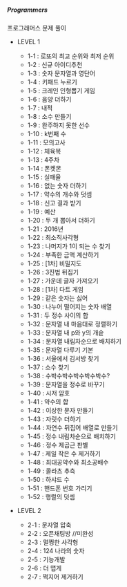 ##### Programmers
프로그래머스 문제 풀이

* LEVEL 1

  - 1-1 : 로또의 최고 순위와 최저 순위
  - 1-2 : 신규 아이디추천
  - 1-3 : 숫자 문자열과 영단어
  - 1-4 : 키패드 누르기
  - 1-5 : 크레인 인형뽑기 게임
  - 1-6 : 음양 더하기
  - 1-7 : 내적
  - 1-8 : 소수 만들기
  - 1-9 : 완주하지 못한 선수
  - 1-10 : k번째 수
  - 1-11 : 모의고사
  - 1-12 : 체육복
  - 1-13 : 4주차
  - 1-14 : 폰켓몬
  - 1-15 : 실패율
  - 1-16 : 없는 숫자 더하기
  - 1-17 : 약수의 개수와 덧셈
  - 1-18 : 신고 결과 받기
  - 1-19 : 예산
  - 1-20 : 두 개 뽑아서 더하기
  - 1-21 : 2016년
  - 1-22 : 최소직사각형
  - 1-23 : 나머지가 1이 되는 수 찾기
  - 1-24 : 부족한 금액 계산하기
  - 1-25 : [1차] 비밀지도
  - 1-26 : 3진법 뒤집기
  - 1-27 : 가운데 글자 가져오기
  - 1-28 : [1차] 다트 게임
  - 1-29 : 같은 숫자는 싫어 
  - 1-30 : 나누어 떨어지는 숫자 배열
  - 1-31 : 두 정수 사이의 합
  - 1-32 : 문자열 내 마음대로 정렬하기
  - 1-33 : 문자열 내 p와 y의 개숱
  - 1-34 : 문자열 내림차순으로 배치하기
  - 1-35 : 문자열 다루기 기본
  - 1-36 : 서울에서 김서방 찾기
  - 1-37 : 소수 찾기
  - 1-38 : 수박수박수박수박수박수?
  - 1-39 : 문자열을 정수로 바꾸기
  - 1-40 : 시저 암호
  - 1-41 : 약수의 합
  - 1-42 : 이상한 문자 만들기
  - 1-43 : 자릿수 더하기
  - 1-44 : 자연수 뒤집어 배열로 만들기
  - 1-45 : 정수 내림차순으로 배치하기
  - 1-46 : 정수 제곱근 판별
  - 1-47 : 제일 작은 수 제거하기
  - 1-48 : 최대공약수와 최소공배수
  - 1-49 : 콜라츠 추측
  - 1-50 : 하샤드 수
  - 1-51 : 핸드폰 번호 가리기
  - 1-52 : 행렬의 덧셈
  
* LEVEL 2

  - 2-1 : 문자열 압축
  - 2-2 : 오픈채팅방 //미완성
  - 2-3 : 멀쩡한 사각형
  - 2-4 : 124 나라의 숫자
  - 2-5 : 기능개발
  - 2-6 : 더 맵게
  - 2-7 : 쩍지어 제거하기
